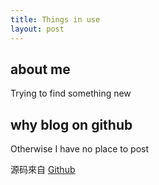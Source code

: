 ```yaml
---
title: Things in use
layout: post
---
```


## about me

Trying to find something new

## why blog on github

Otherwise I have no place to post

源码來自 [Github](https://github.com/suyan/suyan.github.io) 
